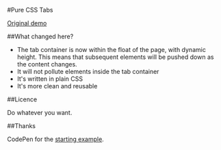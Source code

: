 
#Pure CSS Tabs

[Original demo](http://codepen.io/anon/pen/usHoF)

##What changed here?

- The tab container is now within the float of the page, with dynamic height.
This means that subsequent elements will be pushed down as the content changes.
- It will not pollute elements inside the tab container
- It's written in plain CSS
- It's more clean and reusable

##Licence

Do whatever you want.

##Thanks

CodePen for the [starting example](http://codepen.io/anon/pen/usHoF).
